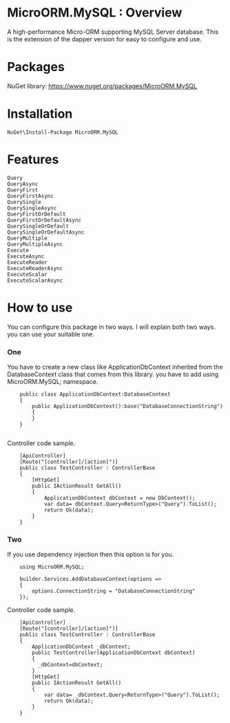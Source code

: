 # MicroORM.MySQL : Overview
A high-performance Micro-ORM supporting MySQL Server database. This is the extension of the dapper version for easy to configure and use.
# Packages
NuGet library: https://www.nuget.org/packages/MicroORM.MySQL
# Installation

````
NuGet\Install-Package MicroORM.MySQL
````

# Features
````
Query
QueryAsync
QueryFirst
QueryFirstAsync
QuerySingle
QuerySingleAsync
QueryFirstOrDefault
QueryFirstOrDefaultAsync
QuerySingleOrDefault
QuerySingleOrDefaultAsync
QueryMultiple
QueryMultipleAsync
Execute
ExecuteAsync
ExecuteReader
ExecuteReaderAsync
ExecuteScalar
ExecuteScalarAsync
````

# How to use
You can configure this package in two ways. I will explain both two ways. you can use your suitable one.
### One 
You have to create a new class like ApplicationDbContext inherited from the DatabaseContext class that comes from this library.
you have to add using MicroORM.MySQL; namespace.
````
    public class ApplicationDbContext:DatabaseContext
    {
        public ApplicationDbContext():base("DatabaseConnectionString")
        {
        }
    }   
 
````
Controller code sample.
````
    [ApiController]
    [Route("[controller]/[action]")]
    public class TestController : ControllerBase
    {                      
        [HttpGet]
        public IActionResult GetAll()
        {
            ApplicationDbContext dbContext = new DbContext();
            var data= dbContext.Query<ReturnType>("Query").ToList();
            return Ok(data);
        }        
    }
````

### Two
If you use dependency injection then this option is for you.
````
    using MicroORM.MySQL;
    
    builder.Services.AddDatabaseContext(options =>
    {
        options.ConnectionString = "DatabaseConnectionString"
    });
````
Controller code sample.
````
    [ApiController]
    [Route("[controller]/[action]")]
    public class TestController : ControllerBase
    {
        ApplicationDbContext _dbContext;
        public TestController(ApplicationDbContext dbContext) 
        { 
          _dbContext=dbContext;
        }               
        [HttpGet]
        public IActionResult GetAll()
        {            
            var data= _dbContext.Query<ReturnType>("Query").ToList();
            return Ok(data);
        }        
    }
````
